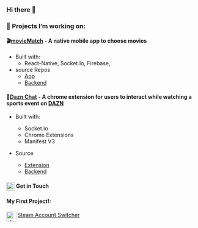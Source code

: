 ### Hi there 👋

### 🔭 Projects I’m working on: 

#### 🎬[movieMatch](https://github.com/Mr0cket/movieMatch) - A native mobile app to choose movies
- Built with:
  - React-Native, Socket.Io, Firebase, 
- source Repos
  - [App](https://github.com/Mr0cket/movieMatch)
  - [Backend](https://github.com/Mr0cket/movieMatch-backend)

#### 💬[Dazn Chat](https://github.com/Mr0cket/dazn-chat) - A chrome extension for users to interact while watching a sports event on [DAZN](https://www.dazn.com/)
- Built with:
  - Socket.io
  - Chrome Extensions
  - Manifest V3
 
- Source
  - [Extension](https://github.com/Mr0cket/dazn-chat)
  - [Backend](https://github.com/Mr0cket/dazn-chat-server)
  
#### [<img align="center" alt="linkedin logo" width="22px" src="https://www.flaticon.com/svg/static/icons/svg/61/61109.svg"/>](https://www.linkedin.com/in/milo-silva/)   Get in Touch


#### My First Project!:

<img align="left" alt="steam logo" width="26px" src="https://static.wikia.nocookie.net/logopedia/images/5/56/Steam_Icon_2014.svg" />[ Steam Account Switcher](https://github.com/Mr0cket/Steam-Account-Switcher)
<!--
**Mr0cket/Mr0cket** is a ✨ _special_ ✨ repository because its `README.md` (this file) appears on your GitHub profile.

Here are some ideas to get you started:

- 🔭 I’m currently working on ...
- 🌱 I’m currently learning ...
- 👯 I’m looking to collaborate on ...
- 🤔 I’m looking for help with ...
- 💬 Ask me about ...
- 📫 How to reach me: ...
- 😄 Pronouns: ...
- ⚡ Fun fact: ...
-->
